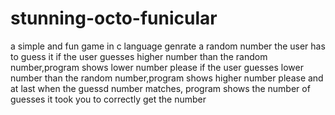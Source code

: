 # stunning-octo-funicular
a simple and fun game in c language
genrate a random number
the user has to guess it
if the user guesses higher number than the random number,program shows lower number please
if the user guesses lower number than the random number,program shows higher number please
and at last when the guessd number matches, program shows the number of guesses it took you to correctly get the number
